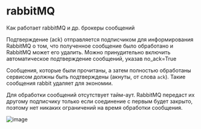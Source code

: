 # rabbitMQ
Как работает rabbitMQ и др. брокеры сообщений

Подтверждение (ack) отправляется подписчиком для информирования RabbitMQ о том, что полученное сообщение было обработано и RabbitMQ может его удалить.
Можно принудительно включить автоматическое подтверждение сообщений, указав no_ack=True

Сообщения, которые были прочитаны, а затем полностью обработаны сервисом должны быть подтверждены (акнуты, от слова `ack`).
Такие сообщения rabbit удаляет для экономии.

Для обработки сообщений отсутствует тайм-аут. 
RabbitMQ передаст их другому подписчику только если соединение с первым будет закрыто, 
поэтому нет никаких ограничений на время обработки сообщения. 


![image](https://user-images.githubusercontent.com/62685269/180806066-796a8697-4200-485a-9955-41a7759c40b4.png)
